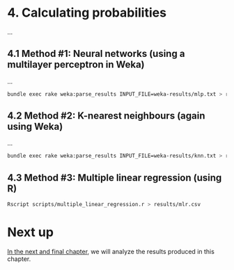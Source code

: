 # 4. Calculating probabilities

...

## 4.1 Method #1: Neural networks (using a multilayer perceptron in Weka)

...

```bash
bundle exec rake weka:parse_results INPUT_FILE=weka-results/mlp.txt > results/mlp.csv
```

## 4.2 Method #2: K-nearest neighbours (again using Weka)

...

```bash
bundle exec rake weka:parse_results INPUT_FILE=weka-results/knn.txt > results/knn.csv
```

## 4.3 Method #3: Multiple linear regression (using R)

```bash
Rscript scripts/multiple_linear_regression.r > results/mlr.csv
```

# Next up
[In the next and final chapter](../5-analyzing-results), we will analyze the results produced in this chapter.
